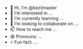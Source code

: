 - 👋 Hi, I’m @bezilmaster
- 👀 I’m interested in ...
- 🌱 I’m currently learning ...
- 💞️ I’m looking to collaborate on ...
- 📫 How to reach me ...
- 😄 Pronouns: ...
- ⚡ Fun fact: ...

<!---
bezilmaster/bezilmaster is a ✨ special ✨ repository because its `README.md` (this file) appears on your GitHub profile.
You can click the Preview link to take a look at your changes.
--->
